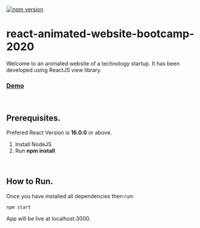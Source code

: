  [![npm version](https://img.shields.io/npm/v/react.svg?style=flat)](https://www.npmjs.com/package/react)
 
# react-animated-website-bootcamp-2020

Welcome to an animated website of a technology startup. It has been developed using ReactJS view library.<br/>
### [Demo](http://shahzaibnoor-react-animated-website-bootcamp-2020.surge.sh/)

<br/>

## Prerequisites.

Prefered React Version is <b>16.0.0</b> or above.

<ol>
  <li>Install NodeJS</li>
  <li>Run <b>npm install</b></li>
</ol>  

<br/>

## How to Run.

Once you have installed all dependencies then run:
```
npm start
```
App will be live at localhost:3000.
